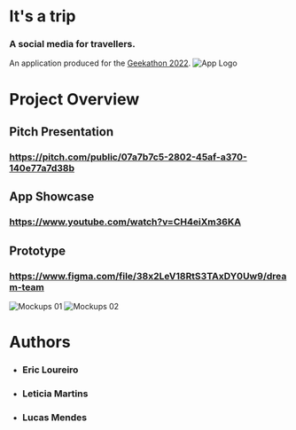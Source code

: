# It's a trip
### A social media for travellers.<br/>
An application produced for the [Geekathon 2022](http://geekathon.dev).
![App Logo](https://user-images.githubusercontent.com/14244140/200169204-7d73491f-dc63-404c-a07c-57c66e3d57d7.png)

# Project Overview

## Pitch Presentation
### https://pitch.com/public/07a7b7c5-2802-45af-a370-140e77a7d38b
## App Showcase
### https://www.youtube.com/watch?v=CH4eiXm36KA
## Prototype
### https://www.figma.com/file/38x2LeV18RtS3TAxDY0Uw9/dream-team

![Mockups 01](https://user-images.githubusercontent.com/14244140/200169700-5ecdc615-0a46-4882-9fed-cc7b4b4eacf4.png)
![Mockups 02](https://user-images.githubusercontent.com/14244140/200169701-e5e15872-0043-46dc-be05-08b8db9c9b3e.png)

 # Authors
- ### Eric Loureiro
- ### Leticia Martins
- ### Lucas Mendes
